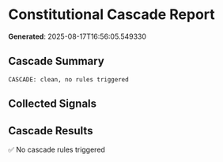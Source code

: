 # Constitutional Cascade Report

**Generated**: 2025-08-17T16:56:05.549330

## Cascade Summary

```
CASCADE: clean, no rules triggered
```

## Collected Signals

## Cascade Results

✅ No cascade rules triggered
